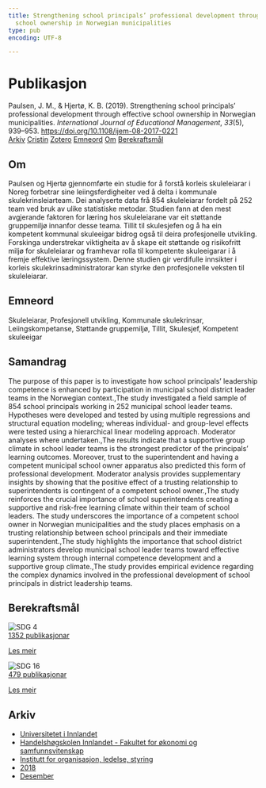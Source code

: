 ```yaml
---
title: Strengthening school principals’ professional development through effective
  school ownership in Norwegian municipalities
type: pub
encoding: UTF-8

---
```

<h1>Publikasjon</h1>
<article id="csl-bib-container-FMB7IL75" class="csl-bib-container">
  <div class="csl-bib-body"> <div class="csl-entry">Paulsen, J. M., &#38; Hjertø, K. B. (2019). Strengthening school principals’ professional development through effective school ownership in Norwegian municipalities. <i>International Journal of Educational Management</i>, <i>33</i>(5), 939–953. <a href="https://doi.org/10.1108/ijem-08-2017-0221">https://doi.org/10.1108/ijem-08-2017-0221</a></div> </div>
  <div class="csl-bib-buttons">
    <a href="#taxonomy-article-FMB7IL75" alt="archive" class="csl-bib-button">Arkiv</a>
    <a href="https://app.cristin.no/results/show.jsf?id=1638142" alt="Cristin" class="csl-bib-button">Cristin</a>
    <a href="http://zotero.org/groups/5881554/items/FMB7IL75" alt="Zotero" class="csl-bib-button">Zotero</a>
    <a href="#keywords-article-FMB7IL75" alt="keywords" class="csl-bib-button">Emneord</a>
    <a href="#about-article-FMB7IL75" alt="about_pub" class="csl-bib-button">Om</a>
    <a href="#sdg-article-FMB7IL75" alt="sdg" class="csl-bib-button">Berekraftsmål</a>
  </div>
  <div id="csl-bib-meta-container-FMB7IL75"></div>
</article>
<div id="csl-bib-meta-FMB7IL75" class="csl-bib-meta">
  <article id="about-article-FMB7IL75" class="about_pub-article">
    <h1>Om</h1>
    Paulsen og Hjertø gjennomførte ein studie for å forstå korleis skuleleiarar i Noreg forbetrar sine leiingsferdigheiter ved å delta i kommunale skulekrinsleiarteam. Dei analyserte data frå 854 skuleleiarar fordelt på 252 team ved bruk av ulike statistiske metodar. Studien fann at den mest avgjerande faktoren for læring hos skuleleiarane var eit støttande gruppemiljø innanfor desse teama. Tillit til skulesjefen og å ha ein kompetent kommunal skuleeigar bidrog også til deira profesjonelle utvikling. Forskinga understrekar viktigheita av å skape eit støttande og risikofritt miljø for skuleleiarar og framhevar rolla til kompetente skuleeigarar i å fremje effektive læringssystem. Denne studien gir verdifulle innsikter i korleis skulekrinsadministratorar kan styrke den profesjonelle veksten til skuleleiarar.
  </article>
  <article id="keywords-article-FMB7IL75" class="keywords-article">
    <h1>Emneord</h1>
    Skuleleiarar, Profesjonell utvikling, Kommunale skulekrinsar, Leiingskompetanse, Støttande gruppemiljø, Tillit, Skulesjef, Kompetent skuleeigar
  </article>
  <article id="abstract-article-FMB7IL75" class="abstract-article">
    <h1>Samandrag</h1>
    The purpose of this paper is to investigate how school principals’ leadership competence is enhanced by participation in municipal school district leader teams in the Norwegian context.,The study investigated a field sample of 854 school principals working in 252 municipal school leader teams. Hypotheses were developed and tested by using multiple regressions and structural equation modeling; whereas individual- and group-level effects were tested using a hierarchical linear modeling approach. Moderator analyses where undertaken.,The results indicate that a supportive group climate in school leader teams is the strongest predictor of the principals’ learning outcomes. Moreover, trust to the superintendent and having a competent municipal school owner apparatus also predicted this form of professional development. Moderator analysis provides supplementary insights by showing that the positive effect of a trusting relationship to superintendents is contingent of a competent school owner.,The study reinforces the crucial importance of school superintendents creating a supportive and risk-free learning climate within their team of school leaders. The study underscores the importance of a competent school owner in Norwegian municipalities and the study places emphasis on a trusting relationship between school principals and their immediate superintendent.,The study highlights the importance that school district administrators develop municipal school leader teams toward effective learning system through internal competence development and a supportive group climate.,The study provides empirical evidence regarding the complex dynamics involved in the professional development of school principals in district leadership teams.
  </article>
  <article id="sdg-article-FMB7IL75" class="sdg-article">
    <h1>Berekraftsmål</h1>
    <div class="sdg-container"><div id="sdg4" class="sdg">
        <img src="{{< params subfolder >}}images/sdg/sdg04_nn.png" class="image" alt="SDG 4">
        <div class="sdg-overlay">
          <a href="/nn/archive/?key=?sdg=4#archive" class="sdg-publication-count"><span>1352</span> publikasjonar</a>
          <p><a href="https://fn.no/om-fn/fns-baerekraftsmaal/god-utdanning?lang=nno-NO" class="sdg-read-more">Les meir</a></p>
        </div>
      </div> <div id="sdg16" class="sdg">
        <img src="{{< params subfolder >}}images/sdg/sdg16_nn.png" class="image" alt="SDG 16">
        <div class="sdg-overlay">
          <a href="/nn/archive/?key=?sdg=16#archive" class="sdg-publication-count"><span>479</span> publikasjonar</a>
          <p><a href="https://fn.no/om-fn/fns-baerekraftsmaal/fred-rettferdighet-og-velfungerende-institusjoner?lang=nno-NO" class="sdg-read-more">Les meir</a></p>
        </div>
      </div></div>
  </article>
  <article id="taxonomy-article-FMB7IL75" class="taxonomy-article">
    <h1>Arkiv</h1>
    <ul>
      <li>
        <a href="/nn/archive/?key=3DCRN523">Universitetet i Innlandet</a>
      </li>
      <li>
        <a href="/nn/archive/?key=DU8Q9LN9">Handelshøgskolen Innlandet - Fakultet for økonomi og samfunnsvitenskap</a>
      </li>
      <li>
        <a href="/nn/archive/?key=4LUWR3ZM">Institutt for organisasjon, ledelse, styring</a>
      </li>
      <li>
        <a href="/nn/archive/?key=32SCKVEY">2018</a>
      </li>
      <li>
        <a href="/nn/archive/?key=QIZE7IQF">Desember</a>
      </li>
    </ul>
  </article>
</div>
